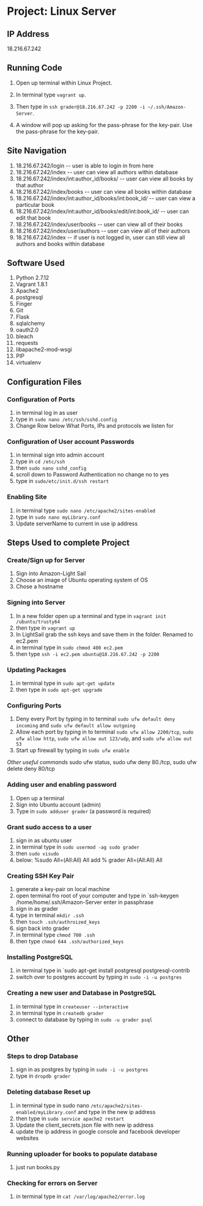# Project: Linux Server

## IP Address

18.216.67.242

## Running Code

1. Open up terminal within Linux Project.

2. In terminal type `vagrant up`.

3. Then type in `ssh grader@18.216.67.242 -p 2200 -i ~/.ssh/Amazon-Server`.

4. A window will pop up asking for the pass-phrase for the key-pair. Use the pass-phrase for the key-pair.

## Site Navigation

1. 18.216.67.242/login -- user is able to login in from here
2. 18.216.67.242/index -- user can view all authors within database
3. 18.216.67.242/index/int:author_id/books/ -- user can view all books by that author
4. 18.216.67.242/index/books -- user can view all books within database
5. 18.216.67.242/index/int:author_id/books/int:book_id/ -- user can view a particular book
6. 18.216.67.242/index/int:author_id/books/edit/int:book_id/ -- user can edit that book
7. 18.216.67.242/index/user/books -- user can view all of their books
8. 18.216.67.242/index/user/authors -- user can view all of their authors
9. 18.216.67.242/index -- if user is not logged in, user can still view all authors and books within database

## Software Used

1. Python 2.7.12
2. Vagrant 1.8.1
3. Apache2
4. postgresql
5. Finger
6. Git
7. Flask
8. sqlalchemy
9. oauth2.0
10. bleach
11. requests
12. libapache2-mod-wsgi
13. PIP
14. virtualenv

## Configuration Files

### Configuration of Ports
1. in terminal log in as user
2. type in `sudo nano /etc/ssh/sshd.config`
3. Change Row below What Ports, IPs and protocols we listen for

### Configuration of User account Passwords
1. in terminal sign into admin account
2. type in `cd /etc/ssh`
3. then `sudo nano sshd_config`
4. scroll down to Password Authentication no change no to yes
5. type in `sudo/etc/init.d/ssh restart`

### Enabling Site
1. in terminal type `sudo nano /etc/apache2/sites-enabled`
2. type in `sudo nano myLibrary.conf`
3. Update serverName to current in use ip address

## Steps Used to complete Project

### Create/Sign up for Server 
1. Sign into Amazon-Light Sail
2. Choose an image of Ubuntu operating system of OS
3. Chose a hostname 

### Signing into Server
1. In a new folder open up a terminal and type in `vagrant init /ubuntu/trusty64`
2. then type in `vagrant up`
3. In LightSail grab the ssh keys and save them in the folder. Renamed to ec2.pem
4. in terminal type in `sudo chmod 400 ec2.pem`
5. then type `ssh -i ec2.pem ubuntu@18.216.67.242 -p 2200`

### Updating Packages
1. in terminal type in `sudo apt-get update`
2. then type in `sudo apt-get upgrade`

### Configuring Ports
1. Deny every Port by typing in to terminal `sudo ufw default deny incoming` and `sudo ufw default allow outgoing`
2. Allow each port by typing in to terminal `sudo ufw allow 2200/tcp`, `sudo ufw allow http`, `sudo ufw allow out 123/udp`, and `sudo ufw allow out 53`
3. Start up firewall by typing in `sudo ufw enable`

*Other useful commands*
sudo ufw status, sudo ufw deny 80./tcp, sudo ufw delete deny 80/tcp

### Adding user and enabling password
1. Open up a terminal
2. Sign into Ubuntu account (admin)
3. Type in `sudo adduser grader` (a password is required)

### Grant sudo access to a user
1. sign in as ubuntu user
2. in terminal type in `sudo usermod -ag sudo grader`
3. then `sudo visudo`
4. below: %sudo All=(All:All) All add % grader All=(All:All) All

### Creating SSH Key Pair
1. generate a key-pair on local machine
2. open terminal fro root of your computer and type in `ssh-keygen /home/home/.ssh/Amazon-Server
enter in passphrase
3. sign in as grader
4. type in terminal `mkdir .ssh`
5. then `touch .ssh/authroized_keys`
6. sign back into grader
7. in terminal type `chmod 700 .ssh`
8. then type `chmod 644 .ssh/authorized_keys`

### Installing PostgreSQL
1. in terminal type in `sudo apt-get install postgresql postgresql-contrib
2. switch over to postgres account by typing in `sudo -i -u postgres`

### Creating a new user and Database in PostgreSQL
1. in terminal type in `createuser --interactive`
2. in terminal type in `createdb grader`
3. connect to database by typing in `sudo -u grader psql`

## Other

### Steps to drop Database
1. sign in as postgres by typing in `sudo -i -u postgres`
2. type in `dropdb grader`

### Deleting database Reset up
1. in terminal type in sudo nano `/etc/apache2/sites-enabled/myLibrary.conf` and type in the new ip address
2. then type in `sudo service apache2 restart`
3. Update the client_secrets.json file with new ip address
4. update the ip address in google console and facebook developer websites

### Running uploader for books to populate database
1. just run books.py 

### Checking for errors on Server
1. in terminal type in `cat /var/log/apache2/error.log`
